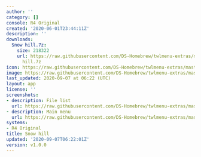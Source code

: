 ```yaml
---
author: ''
category: []
console: R4 Original
created: '2020-06-01T23:44:11Z'
description: ''
downloads:
  Snow hill.7z:
    size: 218322
    url: https://raw.githubusercontent.com/DS-Homebrew/twlmenu-extras/master/_nds/TWiLightMenu/r4menu/themes/Snow
      hill.7z
icon: https://raw.githubusercontent.com/DS-Homebrew/twlmenu-extras/master/unistore/icons/r4.png
image: https://raw.githubusercontent.com/DS-Homebrew/twlmenu-extras/master/unistore/icons/r4.png
last_updated: 2020-09-07 at 06:22 (UTC)
layout: app
license: ''
screenshots:
- description: File list
  url: https://raw.githubusercontent.com/DS-Homebrew/twlmenu-extras/master/_nds/TWiLightMenu/r4menu/themes/meta/Snow%20hill/screenshots/file-list.png
- description: Main menu
  url: https://raw.githubusercontent.com/DS-Homebrew/twlmenu-extras/master/_nds/TWiLightMenu/r4menu/themes/meta/Snow%20hill/screenshots/main-menu.png
systems:
- R4 Original
title: Snow hill
updated: '2020-09-07T06:22:01Z'
version: v1.0.0
---
```

